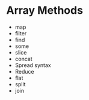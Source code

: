 # Array Methods

- map
- filter
- find
- some
- slice
- concat
- Spread syntax
- Reduce
- flat
- split
- join